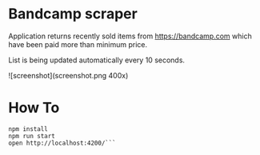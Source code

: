 # Bandcamp scraper

Application returns recently sold items from https://bandcamp.com which have been paid more than minimum price.

List is being updated automatically every 10 seconds.

![screenshot](screenshot.png 400x)

# How To
```cd bandcamp
npm install
npm run start
open http://localhost:4200/```
